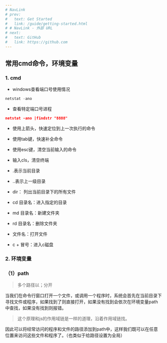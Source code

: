 ```yaml
---
# NavLink
# prev:
#   text: Get Started
#   link: /guide/getting-started.html
# # NavLink - 外部 URL
# next:
#   text: GitHub
#   link: https://github.com
---
```

## 常用cmd命令，环境变量

### 1. cmd

- windows查看端口号使用情况


```js
netstat -ano
```

- 查看特定端口号进程


```json
netstat -ano |findstr "8888"
```

- 使用上箭头，快速定位到上一次执行的命令
- 使用tab键，快速补全命令
- 使用esc键，清空当前输入的命令
- 输入cls，清空终端

- .表示当前目录

- ..表示上一级目录
- dir： 列出当前目录下的所有文件
- cd 目录名：进入指定的目录
- md 目录名：新建文件夹
- rd 目录名：删除文件夹
- 文件名：打开文件
- c + 冒号：进入c磁盘



### 2.  环境变量

### （1）path

> 多个路径以；分开

当我们在命令行窗口打开一个文件，或调用一个程序时，系统会首先在当前目录下寻找文件或程序，如果找到了则直接打开，如果没有找到会依次在环境变量path中查找，如果没有找到则报错。

> 这个原理和js的作用域链是一样的道理，沿着作用域链找。

因此可以将经常访问的程序和文件的路径添加到path中，这样我们既可以在任意位置来访问这些文件和程序了。（也类似于给路径设置为全局）

<ClientOnly>
  <Valine></Valine>
</ClientOnly>
